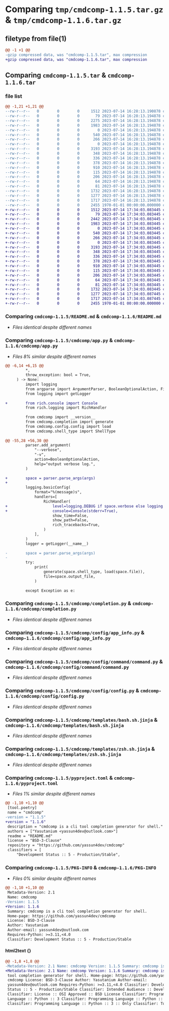# Comparing `tmp/cmdcomp-1.1.5.tar.gz` & `tmp/cmdcomp-1.1.6.tar.gz`

## filetype from file(1)

```diff
@@ -1 +1 @@
-gzip compressed data, was "cmdcomp-1.1.5.tar", max compression
+gzip compressed data, was "cmdcomp-1.1.6.tar", max compression
```

## Comparing `cmdcomp-1.1.5.tar` & `cmdcomp-1.1.6.tar`

### file list

```diff
@@ -1,21 +1,21 @@
--rw-r--r--   0        0        0     1512 2023-07-14 16:28:13.190878 cmdcomp-1.1.5/README.md
--rw-r--r--   0        0        0       79 2023-07-14 16:28:13.194878 cmdcomp-1.1.5/cmdcomp/__init__.py
--rw-r--r--   0        0        0     2275 2023-07-14 16:28:13.194878 cmdcomp-1.1.5/cmdcomp/app.py
--rw-r--r--   0        0        0     1983 2023-07-14 16:28:13.194878 cmdcomp-1.1.5/cmdcomp/completion.py
--rw-r--r--   0        0        0        0 2023-07-14 16:28:13.194878 cmdcomp-1.1.5/cmdcomp/config/__init__.py
--rw-r--r--   0        0        0      540 2023-07-14 16:28:13.194878 cmdcomp-1.1.5/cmdcomp/config/app_info.py
--rw-r--r--   0        0        0      266 2023-07-14 16:28:13.194878 cmdcomp-1.1.5/cmdcomp/config/cmdcomp_info.py
--rw-r--r--   0        0        0        0 2023-07-14 16:28:13.194878 cmdcomp-1.1.5/cmdcomp/config/command/__init__.py
--rw-r--r--   0        0        0     3193 2023-07-14 16:28:13.194878 cmdcomp-1.1.5/cmdcomp/config/command/command.py
--rw-r--r--   0        0        0      348 2023-07-14 16:28:13.194878 cmdcomp-1.1.5/cmdcomp/config/command/option/__init__.py
--rw-r--r--   0        0        0      336 2023-07-14 16:28:13.194878 cmdcomp-1.1.5/cmdcomp/config/command/option/command_option.py
--rw-r--r--   0        0        0      378 2023-07-14 16:28:13.194878 cmdcomp-1.1.5/cmdcomp/config/command/option/file_option.py
--rw-r--r--   0        0        0      910 2023-07-14 16:28:13.194878 cmdcomp-1.1.5/cmdcomp/config/config.py
--rw-r--r--   0        0        0      115 2023-07-14 16:28:13.194878 cmdcomp-1.1.5/cmdcomp/config/model.py
--rw-r--r--   0        0        0      206 2023-07-14 16:28:13.194878 cmdcomp-1.1.5/cmdcomp/exception.py
--rw-r--r--   0        0        0       64 2023-07-14 16:28:13.194878 cmdcomp-1.1.5/cmdcomp/main.py
--rw-r--r--   0        0        0       81 2023-07-14 16:28:13.194878 cmdcomp-1.1.5/cmdcomp/shell_type.py
--rw-r--r--   0        0        0     1732 2023-07-14 16:28:13.194878 cmdcomp-1.1.5/cmdcomp/templates/bash.sh.jinja
--rw-r--r--   0        0        0     1277 2023-07-14 16:28:13.194878 cmdcomp-1.1.5/cmdcomp/templates/zsh.sh.jinja
--rw-r--r--   0        0        0     1717 2023-07-14 16:28:13.194878 cmdcomp-1.1.5/pyproject.toml
--rw-r--r--   0        0        0     2455 1970-01-01 00:00:00.000000 cmdcomp-1.1.5/PKG-INFO
+-rw-r--r--   0        0        0     1512 2023-07-14 17:34:03.083445 cmdcomp-1.1.6/README.md
+-rw-r--r--   0        0        0       79 2023-07-14 17:34:03.083445 cmdcomp-1.1.6/cmdcomp/__init__.py
+-rw-r--r--   0        0        0     2442 2023-07-14 17:34:03.083445 cmdcomp-1.1.6/cmdcomp/app.py
+-rw-r--r--   0        0        0     1983 2023-07-14 17:34:03.083445 cmdcomp-1.1.6/cmdcomp/completion.py
+-rw-r--r--   0        0        0        0 2023-07-14 17:34:03.083445 cmdcomp-1.1.6/cmdcomp/config/__init__.py
+-rw-r--r--   0        0        0      540 2023-07-14 17:34:03.083445 cmdcomp-1.1.6/cmdcomp/config/app_info.py
+-rw-r--r--   0        0        0      266 2023-07-14 17:34:03.083445 cmdcomp-1.1.6/cmdcomp/config/cmdcomp_info.py
+-rw-r--r--   0        0        0        0 2023-07-14 17:34:03.083445 cmdcomp-1.1.6/cmdcomp/config/command/__init__.py
+-rw-r--r--   0        0        0     3193 2023-07-14 17:34:03.083445 cmdcomp-1.1.6/cmdcomp/config/command/command.py
+-rw-r--r--   0        0        0      348 2023-07-14 17:34:03.083445 cmdcomp-1.1.6/cmdcomp/config/command/option/__init__.py
+-rw-r--r--   0        0        0      336 2023-07-14 17:34:03.083445 cmdcomp-1.1.6/cmdcomp/config/command/option/command_option.py
+-rw-r--r--   0        0        0      378 2023-07-14 17:34:03.083445 cmdcomp-1.1.6/cmdcomp/config/command/option/file_option.py
+-rw-r--r--   0        0        0      910 2023-07-14 17:34:03.083445 cmdcomp-1.1.6/cmdcomp/config/config.py
+-rw-r--r--   0        0        0      115 2023-07-14 17:34:03.083445 cmdcomp-1.1.6/cmdcomp/config/model.py
+-rw-r--r--   0        0        0      206 2023-07-14 17:34:03.083445 cmdcomp-1.1.6/cmdcomp/exception.py
+-rw-r--r--   0        0        0       64 2023-07-14 17:34:03.083445 cmdcomp-1.1.6/cmdcomp/main.py
+-rw-r--r--   0        0        0       81 2023-07-14 17:34:03.083445 cmdcomp-1.1.6/cmdcomp/shell_type.py
+-rw-r--r--   0        0        0     1732 2023-07-14 17:34:03.083445 cmdcomp-1.1.6/cmdcomp/templates/bash.sh.jinja
+-rw-r--r--   0        0        0     1277 2023-07-14 17:34:03.087445 cmdcomp-1.1.6/cmdcomp/templates/zsh.sh.jinja
+-rw-r--r--   0        0        0     1717 2023-07-14 17:34:03.087445 cmdcomp-1.1.6/pyproject.toml
+-rw-r--r--   0        0        0     2455 1970-01-01 00:00:00.000000 cmdcomp-1.1.6/PKG-INFO
```

### Comparing `cmdcomp-1.1.5/README.md` & `cmdcomp-1.1.6/README.md`

 * *Files identical despite different names*

### Comparing `cmdcomp-1.1.5/cmdcomp/app.py` & `cmdcomp-1.1.6/cmdcomp/app.py`

 * *Files 8% similar despite different names*

```diff
@@ -6,14 +6,15 @@
         *,
         throw_exception: bool = True,
     ) -> None:
         import logging
         from argparse import ArgumentParser, BooleanOptionalAction, FileType
         from logging import getLogger
 
+        from rich.console import Console
         from rich.logging import RichHandler
 
         from cmdcomp import __version__
         from cmdcomp.completion import generate
         from cmdcomp.config.config import load
         from cmdcomp.shell_type import ShellType
 
@@ -55,28 +56,30 @@
         parser.add_argument(
             "--verbose",
             "-v",
             action=BooleanOptionalAction,
             help="output verbose log.",
         )
 
+        space = parser.parse_args(args)
+
         logging.basicConfig(
             format="%(message)s",
             handlers=[
                 RichHandler(
+                    level=logging.DEBUG if space.verbose else logging.INFO,
+                    console=Console(stderr=True),
                     show_time=False,
                     show_path=False,
                     rich_tracebacks=True,
                 )
             ],
         )
         logger = getLogger(__name__)
 
-        space = parser.parse_args(args)
-
         try:
             print(
                 generate(space.shell_type, load(space.file)),
                 file=space.output_file,
             )
 
         except Exception as e:
```

### Comparing `cmdcomp-1.1.5/cmdcomp/completion.py` & `cmdcomp-1.1.6/cmdcomp/completion.py`

 * *Files identical despite different names*

### Comparing `cmdcomp-1.1.5/cmdcomp/config/app_info.py` & `cmdcomp-1.1.6/cmdcomp/config/app_info.py`

 * *Files identical despite different names*

### Comparing `cmdcomp-1.1.5/cmdcomp/config/command/command.py` & `cmdcomp-1.1.6/cmdcomp/config/command/command.py`

 * *Files identical despite different names*

### Comparing `cmdcomp-1.1.5/cmdcomp/config/config.py` & `cmdcomp-1.1.6/cmdcomp/config/config.py`

 * *Files identical despite different names*

### Comparing `cmdcomp-1.1.5/cmdcomp/templates/bash.sh.jinja` & `cmdcomp-1.1.6/cmdcomp/templates/bash.sh.jinja`

 * *Files identical despite different names*

### Comparing `cmdcomp-1.1.5/cmdcomp/templates/zsh.sh.jinja` & `cmdcomp-1.1.6/cmdcomp/templates/zsh.sh.jinja`

 * *Files identical despite different names*

### Comparing `cmdcomp-1.1.5/pyproject.toml` & `cmdcomp-1.1.6/pyproject.toml`

 * *Files 1% similar despite different names*

```diff
@@ -1,10 +1,10 @@
 [tool.poetry]
 name = "cmdcomp"
-version = "1.1.5"
+version = "1.1.6"
 description = "cmdcomp is a cli tool completion generator for shell."
 authors = ["Yasutanium <yassun4dev@outlook.com>"]
 readme = "README.md"
 license = "BSD-3-Clause"
 repository = "https://github.com/yassun4dev/cmdcomp"
 classifiers = [
     "Development Status :: 5 - Production/Stable",
```

### Comparing `cmdcomp-1.1.5/PKG-INFO` & `cmdcomp-1.1.6/PKG-INFO`

 * *Files 0% similar despite different names*

```diff
@@ -1,10 +1,10 @@
 Metadata-Version: 2.1
 Name: cmdcomp
-Version: 1.1.5
+Version: 1.1.6
 Summary: cmdcomp is a cli tool completion generator for shell.
 Home-page: https://github.com/yassun4dev/cmdcomp
 License: BSD-3-Clause
 Author: Yasutanium
 Author-email: yassun4dev@outlook.com
 Requires-Python: >=3.11,<4.0
 Classifier: Development Status :: 5 - Production/Stable
```

#### html2text {}

```diff
@@ -1,8 +1,8 @@
-Metadata-Version: 2.1 Name: cmdcomp Version: 1.1.5 Summary: cmdcomp is a cli
+Metadata-Version: 2.1 Name: cmdcomp Version: 1.1.6 Summary: cmdcomp is a cli
 tool completion generator for shell. Home-page: https://github.com/yassun4dev/
 cmdcomp License: BSD-3-Clause Author: Yasutanium Author-email:
 yassun4dev@outlook.com Requires-Python: >=3.11,<4.0 Classifier: Development
 Status :: 5 - Production/Stable Classifier: Intended Audience :: Developers
 Classifier: License :: OSI Approved :: BSD License Classifier: Programming
 Language :: Python :: 3 Classifier: Programming Language :: Python :: 3.11
 Classifier: Programming Language :: Python :: 3 :: Only Classifier: Topic ::
```


